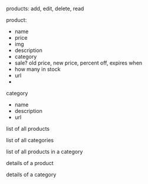 products:
add, edit, delete, read

product:
- name
- price
- img
- description
- category
- sale? old price, new price, percent off, expires when
- how many in stock
- url
-

category
- name
- description
- url

list of all products

list of all categories

list of all products in a category

details of a product

details of a category


